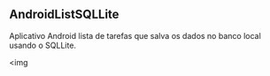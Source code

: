 ## AndroidListSQLLite
Aplicativo Android lista de tarefas que salva os dados no banco local usando o SQLLite.

<img
